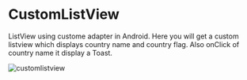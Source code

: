 # CustomListView
ListView using custome adapter in Android. Here you will get a custom listview which displays country name and country flag. Also onClick of country name it display a Toast.

![customlistview](https://user-images.githubusercontent.com/14180977/38991490-9b993a3a-43fb-11e8-80c8-f4a33d958959.png)
